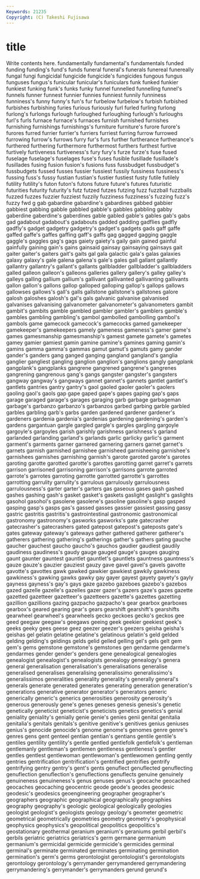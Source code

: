 ```yaml
---
Keywords: 21235 
Copyright: (C) Takeshi Fujisawa
---
```


# title

Write contents here.
 fundamentally fundamental's fundamentals funded funding
funding's fund's funds funeral funeral's funerals funereal funereally fungal fungi
fungicidal fungicide fungicide's fungicides fungous fungus funguses fungus's funicular funicular's
funiculars funk funked funkier funkiest funking funk's funks funky funnel
funnelled funnelling funnel's funnels funner funnest funnier funnies funniest funnily
funniness funniness's funny funny's fun's fur furbelow furbelow's furbish furbished
furbishes furbishing furies furious furiously furl furled furling furlong furlong's
furlongs furlough furloughed furloughing furlough's furloughs furl's furls furnace furnace's
furnaces furnish furnished furnishes furnishing furnishings furnishings's furniture furniture's furore
furore's furores furred furrier furrier's furriers furriest furring furrow furrowed
furrowing furrow's furrows furry fur's furs further furtherance furtherance's furthered
furthering furthermore furthermost furthers furthest furtive furtively furtiveness furtiveness's fury
fury's furze furze's fuse fused fuselage fuselage's fuselages fuse's fuses
fusible fusillade fusillade's fusillades fusing fusion fusion's fusions fuss fussbudget
fussbudget's fussbudgets fussed fusses fussier fussiest fussily fussiness fussiness's fussing
fuss's fussy fustian fustian's fustier fustiest fusty futile futilely futility
futility's futon futon's futons future future's futures futuristic futurities futurity
futurity's futz futzed futzes futzing fuzz fuzzball fuzzballs fuzzed fuzzes
fuzzier fuzziest fuzzily fuzziness fuzziness's fuzzing fuzz's fuzzy fwd g
gab gabardine gabardine's gabardines gabbed gabbier gabbiest gabbing gabble gabbled
gabble's gabbles gabbling gabby gaberdine gaberdine's gaberdines gable gabled gable's
gables gab's gabs gad gadabout gadabout's gadabouts gadded gadding gadflies
gadfly gadfly's gadget gadgetry gadgetry's gadget's gadgets gads gaff gaffe
gaffed gaffe's gaffes gaffing gaff's gaffs gag gagged gagging gaggle
gaggle's gaggles gag's gags gaiety gaiety's gaily gain gained gainful
gainfully gaining gain's gains gainsaid gainsay gainsaying gainsays gait gaiter
gaiter's gaiters gait's gaits gal gala galactic gala's galas galaxies
galaxy galaxy's gale galena galena's gale's gales gall gallant gallantly
gallantry gallantry's gallant's gallants gallbladder gallbladder's gallbladders galled galleon galleon's
galleons galleries gallery gallery's galley galley's galleys galling gallium gallium's
gallivant gallivanted gallivanting gallivants gallon gallon's gallons gallop galloped galloping
gallop's gallops gallows gallowses gallows's gall's galls gallstone gallstone's gallstones
galore galosh galoshes galosh's gal's gals galvanic galvanise galvanised galvanises
galvanising galvanometer galvanometer's galvanometers gambit gambit's gambits gamble gambled gambler
gambler's gamblers gamble's gambles gambling gambling's gambol gambolled gambolling gambol's
gambols game gamecock gamecock's gamecocks gamed gamekeeper gamekeeper's gamekeepers gamely
gameness gameness's gamer game's games gamesmanship gamesmanship's gamest gamete gamete's
gametes gamey gamier gamiest gamin gamine gamine's gamines gaming gamin's
gamins gamma gamma's gammas gamut gamut's gamuts gamy gander gander's
ganders gang ganged ganging gangland gangland's ganglia ganglier gangliest gangling
ganglion ganglion's ganglions gangly gangplank gangplank's gangplanks gangrene gangrened gangrene's
gangrenes gangrening gangrenous gang's gangs gangster gangster's gangsters gangway gangway's
gangways gannet gannet's gannets gantlet gantlet's gantlets gantries gantry gantry's
gaol gaoled gaoler gaoler's gaolers gaoling gaol's gaols gap gape
gaped gape's gapes gaping gap's gaps garage garaged garage's garages
garaging garb garbage garbageman garbage's garbanzo garbanzo's garbanzos garbed garbing
garble garbled garbles garbling garb's garbs garden gardened gardener gardener's
gardeners gardenia gardenia's gardenias gardening gardening's garden's gardens gargantuan gargle
gargled gargle's gargles gargling gargoyle gargoyle's gargoyles garish garishly garishness
garishness's garland garlanded garlanding garland's garlands garlic garlicky garlic's garment
garment's garments garner garnered garnering garners garnet garnet's garnets garnish
garnished garnishee garnisheed garnisheeing garnishee's garnishees garnishes garnishing garnish's garote
garoted garote's garotes garoting garotte garotted garotte's garottes garotting garret
garret's garrets garrison garrisoned garrisoning garrison's garrisons garrote garroted garrote's
garrotes garroting garrotte garrotted garrotte's garrottes garrotting garrulity garrulity's garrulous
garrulously garrulousness garrulousness's garter garter's garters gas gaseous gases gash
gashed gashes gashing gash's gasket gasket's gaskets gaslight gaslight's gaslights
gasohol gasohol's gasolene gasolene's gasoline gasoline's gasp gasped gasping gasp's
gasps gas's gassed gasses gassier gassiest gassing gassy gastric gastritis
gastritis's gastrointestinal gastronomic gastronomical gastronomy gastronomy's gasworks gasworks's gate gatecrasher
gatecrasher's gatecrashers gated gatepost gatepost's gateposts gate's gates gateway gateway's
gateways gather gathered gatherer gatherer's gatherers gathering gathering's gatherings gather's
gathers gating gauche gaucher gauchest gaucho gaucho's gauchos gaudier gaudiest
gaudily gaudiness gaudiness's gaudy gauge gauged gauge's gauges gauging gaunt
gaunter gauntest gauntlet gauntlet's gauntlets gauntness gauntness's gauze gauze's gauzier
gauziest gauzy gave gavel gavel's gavels gavotte gavotte's gavottes gawk
gawked gawkier gawkiest gawkily gawkiness gawkiness's gawking gawks gawky gay
gayer gayest gayety gayety's gayly gayness gayness's gay's gays gaze
gazebo gazeboes gazebo's gazebos gazed gazelle gazelle's gazelles gazer gazer's
gazers gaze's gazes gazette gazetted gazetteer gazetteer's gazetteers gazette's gazettes
gazetting gazillion gazillions gazing gazpacho gazpacho's gear gearbox gearboxes gearbox's
geared gearing gear's gears gearshift gearshift's gearshifts gearwheel gearwheel's gearwheels
gecko geckoes gecko's geckos gee geed geegaw geegaw's geegaws geeing
geek geekier geekiest geek's geeks geeky gees geese geez geezer
geezer's geezers geisha geisha's geishas gel gelatin gelatine gelatine's gelatinous
gelatin's geld gelded gelding gelding's geldings gelds gelid gelled gelling
gel's gels gelt gem gem's gems gemstone gemstone's gemstones gen
gendarme gendarme's gendarmes gender gender's genders gene genealogical genealogies genealogist
genealogist's genealogists genealogy genealogy's genera general generalisation generalisation's generalisations generalise
generalised generalises generalising generalissimo generalissimo's generalissimos generalities generality generality's generally
general's generals generate generated generates generating generation generation's generations generative
generator generator's generators generic generically generic's generics generosities generosity generosity's
generous generously gene's genes geneses genesis genesis's genetic genetically geneticist
geneticist's geneticists genetics genetics's genial geniality geniality's genially genie genie's
genies genii genital genitalia genitalia's genitals genitals's genitive genitive's genitives
genius geniuses genius's genocide genocide's genome genome's genomes genre genre's
genres gens gent genteel gentian gentian's gentians gentile gentile's gentiles
gentility gentility's gentle gentled gentlefolk gentlefolk's gentleman gentlemanly gentleman's gentlemen
gentleness gentleness's gentler gentles gentlest gentlewoman gentlewoman's gentlewomen gentling gently
gentries gentrification gentrification's gentrified gentrifies gentrify gentrifying gentry gentry's gent's
gents genuflect genuflected genuflecting genuflection genuflection's genuflections genuflects genuine genuinely
genuineness genuineness's genus genuses genus's geocache geocached geocaches geocaching geocentric
geode geode's geodes geodesic geodesic's geodesics geoengineering geographer geographer's geographers
geographic geographical geographically geographies geography geography's geologic geological geologically geologies
geologist geologist's geologists geology geology's geometer geometric geometrical geometrically geometries
geometry geometry's geophysical geophysics geophysics's geopolitical geopolitics geopolitics's geostationary geothermal
geranium geranium's geraniums gerbil gerbil's gerbils geriatric geriatrics geriatrics's germ
germane germanium germanium's germicidal germicide germicide's germicides germinal germinal's germinate
germinated germinates germinating germination germination's germ's germs gerontologist gerontologist's gerontologists
gerontology gerontology's gerrymander gerrymandered gerrymandering gerrymandering's gerrymander's gerrymanders gerund gerund's
